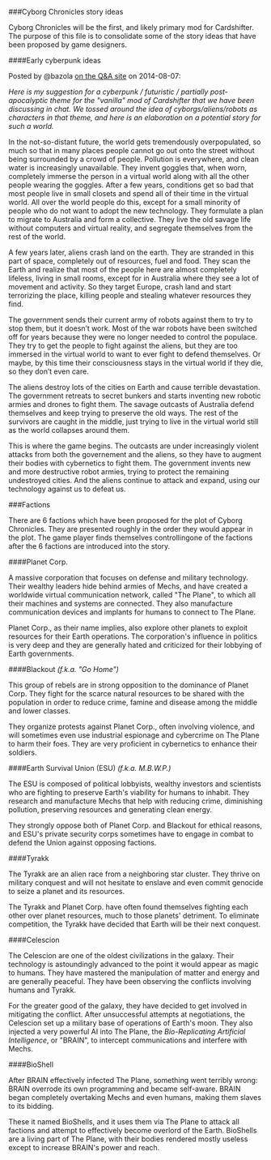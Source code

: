###Cyborg Chronicles story ideas

Cyborg Chronicles will be the first, and likely primary mod for Cardshifter. The purpose of this file is to consolidate some of the story ideas that have been proposed by game designers. 

####Early cyberpunk ideas

Posted by @bazola [on the Q&A site](http://www2.zomis.net/tcg-creation/3/what-should-the-theme-be-if-any?show=72#a72) on 2014-08-07:

_Here is my suggestion for a cyberpunk / futuristic / partially post-apocalyptic theme for the "vanilla" mod of Cardshifter that we have been discussing in chat.  We tossed around the idea of cyborgs/aliens/robots as characters in that theme, and here is an elaboration on a potential story for such a world._

In the not-so-distant future, the world gets tremendously overpopulated, so much so that in many places people cannot go out onto the street without being surrounded by a crowd of people.  Pollution is everywhere, and clean water is increasingly unavailable.  They invent goggles that, when worn, completely immerse the person in a virtual world along with all the other people wearing the goggles. After a few years, conditions get so bad that most people live in small closets and spend all of their time in the virtual world.  All over the world people do this, except for a small minority of people who do not want to adopt the new technology.  They formulate a plan to migrate to Australia and form a collective. They live the old savage life without computers and virtual reality, and segregate themselves from the rest of the world.

A few years later, aliens crash land on the earth.  They are stranded in this part of space, completely out of resources, fuel and food.  They scan the Earth and realize that most of the people here are almost completely lifeless, living in small rooms, except for in Australia where they see a lot of movement and activity.  So they target Europe, crash land and start terrorizing the place, killing people and stealing whatever resources they find.

The government sends their current army of robots against them to try to stop them, but it doesn’t work.  Most of the war robots have been switched off for years because they were no longer needed to control the populace.  They try to get the people to fight against the aliens, but they are too immersed in the virtual world to want to ever fight to defend themselves.  Or maybe, by this time their consciousness stays in the virtual world if they die, so they don’t even care.

The aliens destroy lots of the cities on Earth and cause terrible devastation.  The government retreats to secret bunkers and starts inventing new robotic armies and drones to fight them. The savage outcasts of Australia defend themselves and keep  trying to preserve the old ways.  The rest of the survivors are caught in the middle, just trying to live in the virtual world still as the world collapses around them.

This is where the game begins. The outcasts are under increasingly violent attacks from both the governement and the aliens, so they have to augment their bodies with cybernetics to fight them. The government invents new and more destructive robot armies, trying to protect the remaining undestroyed cities.  And the aliens continue to attack and expand, using our technology against us to defeat us.

###Factions

There are 6 factions which have been proposed for the plot of Cyborg Chronicles. They are presented roughly in the order they would appear in the plot. The game player finds themselves controllingone of the factions after the 6 factions are introduced into the story. 

####Planet Corp.

A massive corporation that focuses on defense and military technology. Their wealthy leaders hide behind armies of Mechs, and have created a worldwide virtual communication network, called "The Plane", to which all their machines and systems are connected. They also manufacture communication devices and implants for humans to connect to The Plane. 

Planet Corp., as their name implies, also explore other planets to exploit resources for their Earth operations. The corporation's influence in politics is very deep and they are generally hated and criticized for their lobbying of Earth governments.

####Blackout *(f.k.a. "Go Home")*

This group of rebels are in strong opposition to the dominance of Planet Corp. They fight for the scarce natural resources to be shared with the population in order to reduce crime, famine and disease among the middle and lower classes. 

They organize protests against Planet Corp., often involving violence, and will sometimes even use industrial espionage and cybercrime on The Plane to harm their foes. They are very proficient in cybernetics to enhance their soldiers.

####Earth Survival Union (ESU) *(f.k.a. M.B.W.P.)*

The ESU is composed of political lobbyists, wealthy investors and scientists who are fighting to preserve Earth's viability for humans to inhabit. They research and manufacture Mechs that help with reducing crime, diminishing pollution, preserving resources and generating clean energy.

They strongly oppose both of Planet Corp. and Blackout for ethical reasons, and ESU's private security corps sometimes have to engage in combat to defend the Union against opposing factions. 

####Tyrakk

The Tyrakk are an alien race from a neighboring star cluster. They thrive on military conquest and will not hesitate to enslave and even commit genocide to seize a planet and its resources. 

The Tyrakk and Planet Corp. have often found themselves fighting each other over planet resources, much to those planets' detriment. To eliminate competition, the Tyrakk have decided that Earth will be their next conquest.

####Celescion

The Celescion are one of the oldest civilizations in the galaxy. Their technology is astoundingly advanced to the point it would appear as magic to humans. They have mastered the manipulation of matter and energy and are generally peaceful. They have been observing the conflicts involving humans and Tyrakk.

For the greater good of the galaxy, they have decided to get involved in mitigating the conflict. After unsuccessful attempts at negotiations, the Celescion set up a military base of operations of Earth's moon. They also injected a very powerful AI into The Plane, the *Bio-Replicating Artificial Intelligence*, or "BRAIN", to intercept communications and interfere with Mechs.

####BioShell

After BRAIN effectively infected The Plane, something went terribly wrong: BRAIN overrode its own programming and became self-aware. BRAIN began completely overtaking Mechs and even humans, making them slaves to its bidding. 

These it named BioShells, and it uses them via The Plane to attack all factions and attempt to effectively become overlord of the Earth. BioShells are a living part of The Plane, with their bodies rendered mostly useless except to increase BRAIN's power and reach. 
